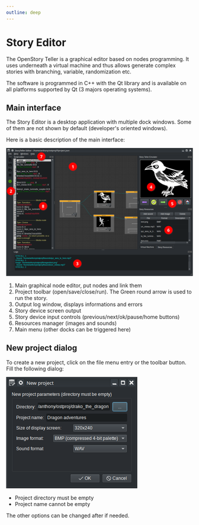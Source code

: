 ```yaml
---
outline: deep
---
```


# Story Editor

The OpenStory Teller is a graphical editor based on nodes programming. It uses underneath a virtual machine and thus allows generate complex stories with branching, variable, randomization etc.

The software is programmed in C++ with the Qt library and is available on all platforms supported by Qt (3 majors operating systems).

## Main interface

The Story Editor is a desktop application with multiple dock windows. Some of them are not shown by default (developer's oriented windows).

Here is a basic description of the main interface:

![editor_01](./images/editor_01.png)

1. Main graphical node editor, put nodes and link them
2. Project toolbar (open/save/close/run). The Green round arrow is used to run the story.
3. Output log window, displays informations and errors
4. Story device screen output
5. Story device input controls (previous/next/ok/pause/home buttons)
6. Resources manager (images and sounds)
7. Main menu (other docks can be triggered here)

## New project dialog

To create a new project, click on the file menu entry or the toolbar button. Fill the following dialog:

![editor_02](./images/editor_02.png)

- Project directory must be empty
- Project name cannot be empty

The other options can be changed after if needed.







